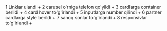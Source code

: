 1 Linklar ulandi +
2 carusel o'rniga telefon qo'yildi +
3 cardlarga container berildi +
4 card hover to'g'irlandi +
5 inputlarga number qilindi +
6 partner cardlarga style berildi +
7 sanoq sonlar to'g'irlandi +
8 responsivlar to'g'irlandi +

